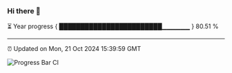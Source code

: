 ### Hi there 👋

⏳ Year progress { ████████████████████████▁▁▁▁▁▁ } 80.51 %

---

⏰ Updated on Mon, 21 Oct 2024 15:39:59 GMT

![Progress Bar CI](https://github.com/IshwaranRudhara/GIT-ACTION/workflows/Progress%20Bar%20CI/badge.svg)
